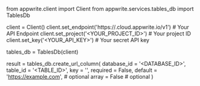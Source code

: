 from appwrite.client import Client
from appwrite.services.tables_db import TablesDb

client = Client()
client.set_endpoint('https://<REGION>.cloud.appwrite.io/v1') # Your API Endpoint
client.set_project('<YOUR_PROJECT_ID>') # Your project ID
client.set_key('<YOUR_API_KEY>') # Your secret API key

tables_db = TablesDb(client)

result = tables_db.create_url_column(
    database_id = '<DATABASE_ID>',
    table_id = '<TABLE_ID>',
    key = '',
    required = False,
    default = 'https://example.com', # optional
    array = False # optional
)
